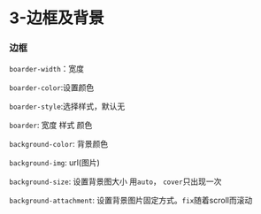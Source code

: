 # 3-边框及背景

### 边框

`boarder-width`：宽度

`boarder-color`:设置颜色

`boarder-style`:选择样式，默认无

`boarder`: 宽度 样式 颜色

`background-color`: 背景颜色

`background-img`: url(图片)

`background-size`: 设置背景图大小 用`auto`， `cover`只出现一次

`background-attachment`: 设置背景图片固定方式。`fix`随着scroll而滚动
